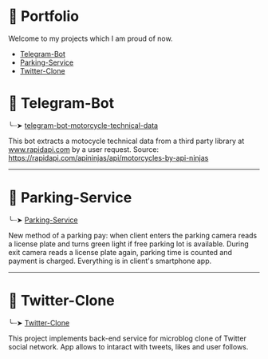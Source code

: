 # 📑 Portfolio
Welcome to my projects which I am proud of now.

- [Telegram-Bot](#telegram-bot)
- [Parking-Service](#parking-service)
- [Twitter-Clone](#twitter-clone)

# 📌 Telegram-Bot
╰┈➤ [telegram-bot-motorcycle-technical-data](https://github.com/murashkin-dv/Portfolio/tree/main/telegram-bot-motorcycle-technical-data)

This bot extracts a motocycle technical data from a third party library at www.rapidapi.com by a user request. Source: https://rapidapi.com/apininjas/api/motorcycles-by-api-ninjas
***

# 📌 Parking-Service
╰┈➤ [Parking-Service](https://github.com/murashkin-dv/Portfolio/tree/main/parking-service)

New method of a parking pay: when client enters the parking camera reads a license plate and turns green light if free parking lot is available. 
During exit camera reads a license plate again, parking time is counted and payment is charged.
Everything is in client's smartphone app.
***

# 📌 Twitter-Clone

╰┈➤ [Twitter-Clone](https://github.com/murashkin-dv/Portfolio/tree/main/twitter-clone)

This project implements back-end service for microblog clone of Twitter social network.
App allows to intaract with tweets, likes and user follows.
